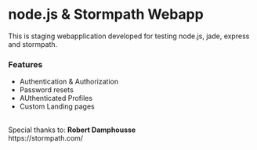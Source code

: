 # node.js & Stormpath Webapp

This is staging webapplication developed for testing node.js, jade, express and stormpath.

### Features
- Authentication & Authorization
- Password resets
- AUthenticated Profiles
- Custom Landing pages

<br>
Special thanks to: <b>Robert Damphousse </b>
<br>
https://stormpath.com/